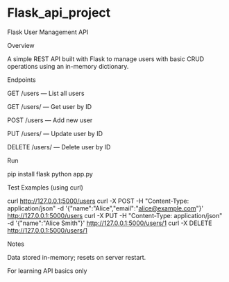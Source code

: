 # Flask_api_project
Flask User Management API

Overview

A simple REST API built with Flask to manage users with basic CRUD operations using an in-memory dictionary.

Endpoints

GET /users — List all users

GET /users/<id> — Get user by ID

POST /users — Add new user

PUT /users/<id> — Update user by ID

DELETE /users/<id> — Delete user by ID


Run

pip install flask
python app.py

Test Examples (using curl)

curl http://127.0.0.1:5000/users
curl -X POST -H "Content-Type: application/json" -d '{"name":"Alice","email":"alice@example.com"}' http://127.0.0.1:5000/users
curl -X PUT -H "Content-Type: application/json" -d '{"name":"Alice Smith"}' http://127.0.0.1:5000/users/1
curl -X DELETE http://127.0.0.1:5000/users/1

Notes

Data stored in-memory; resets on server restart.

For learning API basics only

